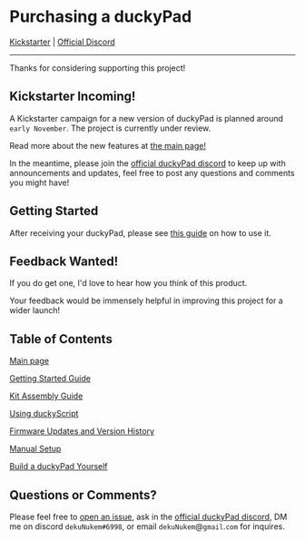 # Purchasing a duckyPad

[Kickstarter](README.md#help-fund-duckypad-on-kickstarter) | [Official Discord](https://discord.gg/4sJCBx5)

------

Thanks for considering supporting this project!

## Kickstarter Incoming!

A Kickstarter campaign for a new version of duckyPad is planned around `early November`. The project is currently under review.

Read more about the new features at [the main page!](README.md)

In the meantime, please join the [official duckyPad discord](https://discord.gg/4sJCBx5) to keep up with announcements and updates, feel free to post any questions and comments you might have!

## Getting Started

After receiving your duckyPad, please see [this guide](./getting_started.md) on how to use it.

## Feedback Wanted!

If you do get one, I'd love to hear how you think of this product.

Your feedback would be immensely helpful in improving this project for a wider launch!

## Table of Contents

[Main page](README.md)

[Getting Started Guide](getting_started.md)

[Kit Assembly Guide](kit_assembly_guide.md)

[Using duckyScript](duckyscript_info.md)

[Firmware Updates and Version History](firmware_updates_and_version_history.md)

[Manual Setup](./manual_setup.md)

[Build a duckyPad Yourself](build_it_yourself.md)

## Questions or Comments?

Please feel free to [open an issue](https://github.com/dekuNukem/duckypad/issues), ask in the [official duckyPad discord](https://discord.gg/4sJCBx5), DM me on discord `dekuNukem#6998`, or email `dekuNukem`@`gmail`.`com` for inquires.